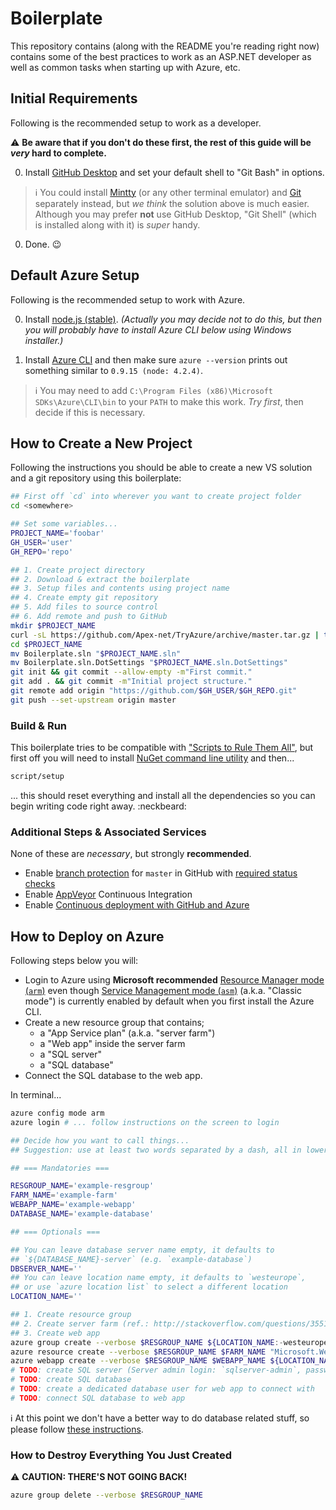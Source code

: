 Boilerplate
===========

This repository contains (along with the README you're reading right now) contains some of the best practices to work as an ASP.NET developer as well as common tasks when starting up with Azure, etc.


## Initial Requirements

Following is the recommended setup to work as a developer.

:warning: **Be aware that if you don't do these first, the rest of this guide will be _very_ hard to complete.**

0. Install [GitHub Desktop](https://desktop.github.com/) and set your default shell to "Git Bash" in options.

  > :information_source: You could install [Mintty](https://mintty.github.io/) (or any other terminal emulator) and [Git](https://git-scm.com/downloads) separately instead, but _we think_ the solution above is much easier. Although you may prefer **not** use GitHub Desktop, "Git Shell" (which is installed along with it) is *super* handy.

0. Done. :wink:


## Default Azure Setup

Following is the recommended setup to work with Azure.

0. Install [node.js (stable)](https://nodejs.org/en/#download). _(Actually you may decide not to do this, but then you will probably have to install Azure CLI below using Windows installer.)_

0. Install [Azure CLI](https://azure.microsoft.com/en-us/documentation/articles/xplat-cli-install/) and then make sure `azure --version` prints out something similar to `0.9.15 (node: 4.2.4)`.

  > :information_source: You may need to add `C:\Program Files (x86)\Microsoft SDKs\Azure\CLI\bin` to your `PATH` to make this work. _Try first_, then decide if this is necessary.


## How to Create a New Project

Following the instructions you should be able to create a new VS solution and a git repository using this boilerplate:

```bash
## First off `cd` into wherever you want to create project folder
cd <somewhere>

## Set some variables...
PROJECT_NAME='foobar'
GH_USER='user'
GH_REPO='repo'

## 1. Create project directory
## 2. Download & extract the boilerplate
## 3. Setup files and contents using project name
## 4. Create empty git repository
## 5. Add files to source control
## 6. Add remote and push to GitHub
mkdir $PROJECT_NAME
curl -sL https://github.com/Apex-net/TryAzure/archive/master.tar.gz | tar -xzC $PROJECT_NAME --strip-components=1
cd $PROJECT_NAME
mv Boilerplate.sln "$PROJECT_NAME.sln"
mv Boilerplate.sln.DotSettings "$PROJECT_NAME.sln.DotSettings"
git init && git commit --allow-empty -m"First commit."
git add . && git commit -m"Initial project structure."
git remote add origin "https://github.com/$GH_USER/$GH_REPO.git"
git push --set-upstream origin master
```

### Build & Run

This boilerplate tries to be compatible with ["Scripts to Rule Them All"](https://github.com/github/scripts-to-rule-them-all), but first off you will need to install [NuGet command line utility](https://docs.nuget.org/consume/command-line-reference#user-content-installing) and then...

```bash
script/setup
```

... this should reset everything and install all the dependencies so you can begin writing code right away. :neckbeard:

### Additional Steps & Associated Services

None of these are _necessary_, but strongly **recommended**.

* Enable [branch protection](https://help.github.com/articles/configuring-protected-branches/) for `master` in GitHub with [required status checks](https://help.github.com/articles/enabling-required-status-checks/)
* Enable [AppVeyor](https://www.appveyor.com) Continuous Integration
* Enable [Continuous deployment with GitHub and Azure](https://github.com/blog/2056-automating-code-deployment-with-github-and-azure)


## How to Deploy on Azure

Following steps below you will:

* Login to Azure using **Microsoft recommended** [Resource Manager mode (`arm`)](https://azure.microsoft.com/en-us/documentation/articles/virtual-machines-command-line-tools/) even though [Service Management mode (`asm`)](https://azure.microsoft.com/en-us/documentation/articles/azure-cli-arm-commands/) (a.k.a. "Classic mode") is currently enabled by default when you first install the Azure CLI.
* Create a new resource group that contains;
  * a "App Service plan" (a.k.a. "server farm")
  * a "Web app" inside the server farm
  * a "SQL server"
  * a "SQL database"
* Connect the SQL database to the web app.

In terminal...

```bash
azure config mode arm
azure login # ... follow instructions on the screen to login

## Decide how you want to call things...
## Suggestion: use at least two words separated by a dash, all in lower case.

## === Mandatories ===

RESGROUP_NAME='example-resgroup'
FARM_NAME='example-farm'
WEBAPP_NAME='example-webapp'
DATABASE_NAME='example-database'

## === Optionals ===

## You can leave database server name empty, it defaults to
## `${DATABASE_NAME}-server` (e.g. `example-database`)
DBSERVER_NAME=''
## You can leave location name empty, it defaults to `westeurope`,
## or use `azure location list` to select a different location
LOCATION_NAME=''

## 1. Create resource group
## 2. Create server farm (ref.: http://stackoverflow.com/questions/35511709/create-a-server-farm-aka-app-service-plan-from-the-command-line/)
## 3. Create web app
azure group create --verbose $RESGROUP_NAME ${LOCATION_NAME:-westeurope}
azure resource create --verbose $RESGROUP_NAME $FARM_NAME "Microsoft.Web/ServerFarms" ${LOCATION_NAME:-westeurope} "2015-06-01" --properties "{\"sku\":{\"tier\": \"Free\"},\"numberOfWorkers\":1,\"workerSize\": \"Small\"}"
azure webapp create --verbose $RESGROUP_NAME $WEBAPP_NAME ${LOCATION_NAME:-westeurope} $FARM_NAME
# TODO: create SQL server (Server admin login: `sqlserver-admin`, password: `!2e4567B`)
# TODO: create SQL database
# TODO: create a dedicated database user for web app to connect with
# TODO: connect SQL database to web app
```

:information_source: At this point we don't have a better way to do database related stuff, so please follow [these instructions](https://github.com/Apex-net/Boilerplate/blob/master/HOWTO_DATABASE.md).

### How to Destroy Everything You Just Created

:warning: **CAUTION: THERE'S NOT GOING BACK!**

```bash
azure group delete --verbose $RESGROUP_NAME
```
